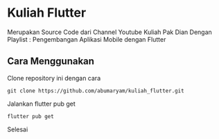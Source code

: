 # Kuliah Flutter

Merupakan Source Code dari Channel Youtube Kuliah Pak Dian
Dengan Playlist : Pengembangan Aplikasi Mobile dengan Flutter

## Cara Menggunakan
Clone repository ini dengan cara
```
git clone https://github.com/abumaryam/kuliah_flutter.git
```
Jalankan flutter pub get
```
flutter pub get
```

Selesai
